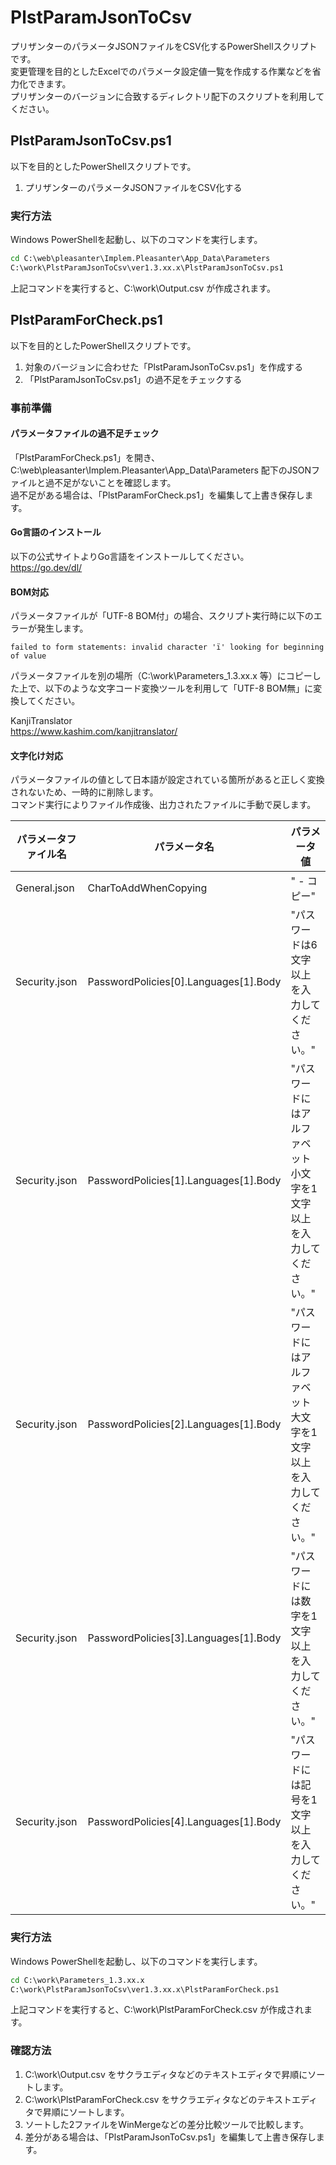 # PlstParamJsonToCsv

プリザンターのパラメータJSONファイルをCSV化するPowerShellスクリプトです。  
変更管理を目的としたExcelでのパラメータ設定値一覧を作成する作業などを省力化できます。  
プリザンターのバージョンに合致するディレクトリ配下のスクリプトを利用してください。  

## PlstParamJsonToCsv.ps1

以下を目的としたPowerShellスクリプトです。  

1. プリザンターのパラメータJSONファイルをCSV化する  

### 実行方法

Windows PowerShellを起動し、以下のコマンドを実行します。  

```bat
cd C:\web\pleasanter\Implem.Pleasanter\App_Data\Parameters
C:\work\PlstParamJsonToCsv\ver1.3.xx.x\PlstParamJsonToCsv.ps1
```

上記コマンドを実行すると、C:\work\Output.csv が作成されます。  

## PlstParamForCheck.ps1

以下を目的としたPowerShellスクリプトです。  

1. 対象のバージョンに合わせた「PlstParamJsonToCsv.ps1」を作成する  
1. 「PlstParamJsonToCsv.ps1」の過不足をチェックする  

### 事前準備

#### パラメータファイルの過不足チェック
「PlstParamForCheck.ps1」を開き、C:\web\pleasanter\Implem.Pleasanter\App_Data\Parameters 配下のJSONファイルと過不足がないことを確認します。  
過不足がある場合は、「PlstParamForCheck.ps1」を編集して上書き保存します。  

#### Go言語のインストール
以下の公式サイトよりGo言語をインストールしてください。  
https://go.dev/dl/  

#### BOM対応
パラメータファイルが「UTF-8 BOM付」の場合、スクリプト実行時に以下のエラーが発生します。  

```
failed to form statements: invalid character 'ï' looking for beginning of value
```

パラメータファイルを別の場所（C:\work\Parameters_1.3.xx.x 等）にコピーした上で、以下のような文字コード変換ツールを利用して「UTF-8 BOM無」に変換してください。  

KanjiTranslator  
https://www.kashim.com/kanjitranslator/  

#### 文字化け対応

パラメータファイルの値として日本語が設定されている箇所があると正しく変換されないため、一時的に削除します。  
コマンド実行によりファイル作成後、出力されたファイルに手動で戻します。  

| パラメータファイル名    | パラメータ名                                | パラメータ値                              |
|---------------|---------------------------------------|-------------------------------------|
| General.json  | CharToAddWhenCopying                  | " - コピー"                            |
| Security.json | PasswordPolicies[0].Languages[1].Body | "パスワードは6文字以上を入力してください。"             |
| Security.json | PasswordPolicies[1].Languages[1].Body | "パスワードにはアルファベット小文字を1文字以上を入力してください。" |
| Security.json | PasswordPolicies[2].Languages[1].Body | "パスワードにはアルファベット大文字を1文字以上を入力してください。" |
| Security.json | PasswordPolicies[3].Languages[1].Body | "パスワードには数字を1文字以上を入力してください。"         |
| Security.json | PasswordPolicies[4].Languages[1].Body | "パスワードには記号を1文字以上を入力してください。"         |

### 実行方法

Windows PowerShellを起動し、以下のコマンドを実行します。  

```bat
cd C:\work\Parameters_1.3.xx.x
C:\work\PlstParamJsonToCsv\ver1.3.xx.x\PlstParamForCheck.ps1
```

上記コマンドを実行すると、C:\work\PlstParamForCheck.csv が作成されます。  

### 確認方法
1. C:\work\Output.csv をサクラエディタなどのテキストエディタで昇順にソートします。  
1. C:\work\PlstParamForCheck.csv をサクラエディタなどのテキストエディタで昇順にソートします。  
1. ソートした2ファイルをWinMergeなどの差分比較ツールで比較します。  
1. 差分がある場合は、「PlstParamJsonToCsv.ps1」を編集して上書き保存します。  
